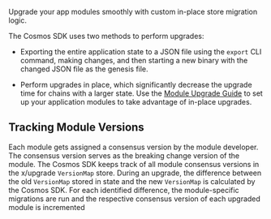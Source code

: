 Upgrade your app modules smoothly with custom in-place store migration logic.

The Cosmos SDK uses two methods to perform upgrades:

-   Exporting the entire application state to a JSON file using the `export` CLI command, making changes, and then starting a new binary with the changed JSON file as the genesis file.

-   Perform upgrades in place, which significantly decrease the upgrade time for chains with a larger state. Use the [Module Upgrade Guide](https://docs.cosmos.network/v0.50/build/building-modules/upgrade) to set up your application modules to take advantage of in-place upgrades.


Tracking Module Versions[​](https://docs.cosmos.network/v0.50/learn/advanced/upgrade#tracking-module-versions "Direct link to Tracking Module Versions")
--------------------------------------------------------------------------------------------------------------------------------------------------------

Each module gets assigned a consensus version by the module developer. The consensus version serves as the breaking change version of the module. The Cosmos SDK keeps track of all module consensus versions in the x/upgrade `VersionMap` store. During an upgrade, the difference between the old `VersionMap` stored in state and the new `VersionMap` is calculated by the Cosmos SDK. For each identified difference, the module-specific migrations are run and the respective consensus version of each upgraded module is incremented